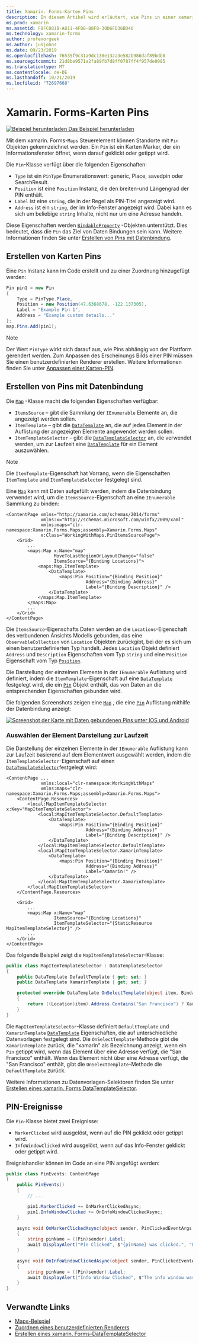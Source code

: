 ```yaml
---
title: Xamarin. Forms-Karten Pins
description: In diesem Artikel wird erläutert, wie Pins in einer xamarin. Forms-Karte erstellt werden.
ms.prod: xamarin
ms.assetid: F8FC081B-A811-4FBB-B8F8-30D6FD36BD40
ms.technology: xamarin-forms
author: profexorgeek
ms.author: jusjohns
ms.date: 09/23/2019
ms.openlocfilehash: 76535f9c31a9dc138e132a3e582b986daf89bdb0
ms.sourcegitcommit: 21d8be9571a2fa89fb7d8ff0787ff4f957de0985
ms.translationtype: MT
ms.contentlocale: de-DE
ms.lasthandoff: 10/21/2019
ms.locfileid: "72697668"
---
```

# <a name="xamarinforms-map-pins"></a>Xamarin. Forms-Karten Pins

[![Beispiel herunterladen](~/media/shared/download.png) Das Beispiel herunterladen](https://docs.microsoft.com/samples/xamarin/xamarin-forms-samples/workingwithmaps)

Mit dem xamarin. Forms-`Maps` Steuerelement können Standorte mit `Pin` Objekten gekennzeichnet werden. Ein `Pin` ist ein Karten Marker, der ein Informationsfenster öffnet, wenn darauf geklickt oder getippt wird.

Die `Pin`-Klasse verfügt über die folgenden Eigenschaften:

- `Type` ist ein `PinType` Enumerationswert: generic, Place, savedpin oder SearchResult.
- `Position` ist eine `Position` Instanz, die den breiten-und Längengrad der PIN enthält.
- `Label` ist eine `string`, die in der Regel als PIN-Titel angezeigt wird.
- `Address` ist ein `string`, der im Info-Fenster angezeigt wird. Dabei kann es sich um beliebige `string` Inhalte, nicht nur um eine Adresse handeln.

Diese Eigenschaften werden [`BindableProperty`](xref:Xamarin.Forms.BindableProperty) -Objekten unterstützt. Dies bedeutet, dass die `Pin` das Ziel von Daten Bindungen sein kann. Weitere Informationen finden Sie unter [Erstellen von Pins mit Datenbindung](#create-pins-with-data-binding).

## <a name="create-map-pins"></a>Erstellen von Karten Pins

Eine `Pin` Instanz kann im Code erstellt und zu einer Zuordnung hinzugefügt werden:

```csharp
Pin pin1 = new Pin
{
    Type = PinType.Place,
    Position = new Position(47.6368678, -122.137305),
    Label = "Example Pin 1",
    Address = "Example custom details..."
};
map.Pins.Add(pin1);
```

> [!NOTE]
> Der Wert `PinType` wirkt sich darauf aus, wie Pins abhängig von der Plattform gerendert werden. Zum Anpassen des Erscheinungs Bilds einer PIN müssen Sie einen benutzerdefinierten Renderer erstellen. Weitere Informationen finden Sie unter [Anpassen einer Karten-PIN](~/xamarin-forms/app-fundamentals/custom-renderer/map/customized-pin.md).

## <a name="create-pins-with-data-binding"></a>Erstellen von Pins mit Datenbindung

Die [`Map`](xref:Xamarin.Forms.Maps.Map) -Klasse macht die folgenden Eigenschaften verfügbar:

- `ItemsSource` – gibt die Sammlung der `IEnumerable` Elemente an, die angezeigt werden sollen.
- `ItemTemplate` – gibt die [`DataTemplate`](xref:Xamarin.Forms.DataTemplate) an, die auf jedes Element in der Auflistung der angezeigten Elemente angewendet werden sollen.
- `ItemTemplateSelector` – gibt die [`DataTemplateSelector`](xref:Xamarin.Forms.DataTemplateSelector) an, die verwendet werden, um zur Laufzeit eine [`DataTemplate`](xref:Xamarin.Forms.DataTemplate) für ein Element auszuwählen.

> [!NOTE]
> Die `ItemTemplate`-Eigenschaft hat Vorrang, wenn die Eigenschaften `ItemTemplate` und `ItemTemplateSelector` festgelegt sind.

Eine [`Map`](xref:Xamarin.Forms.Maps.Map) kann mit Daten aufgefüllt werden, indem die Datenbindung verwendet wird, um die `ItemsSource`-Eigenschaft an eine `IEnumerable` Sammlung zu binden:

```xaml
<ContentPage xmlns="http://xamarin.com/schemas/2014/forms"
             xmlns:x="http://schemas.microsoft.com/winfx/2009/xaml"
             xmlns:maps="clr-namespace:Xamarin.Forms.Maps;assembly=Xamarin.Forms.Maps"
             x:Class="WorkingWithMaps.PinItemsSourcePage">
    <Grid>
        ...
        <maps:Map x:Name="map"
                  MoveToLastRegionOnLayoutChange="false"
                  ItemsSource="{Binding Locations}">
            <maps:Map.ItemTemplate>
                <DataTemplate>
                    <maps:Pin Position="{Binding Position}"
                              Address="{Binding Address}"
                              Label="{Binding Description}" />
                </DataTemplate>
            </maps:Map.ItemTemplate>
        </maps:Map>
        ...
    </Grid>
</ContentPage>
```

Die `ItemsSource`-Eigenschafts Daten werden an die `Locations`-Eigenschaft des verbundenen Ansichts Modells gebunden, das eine `ObservableCollection` von `Location` Objekten zurückgibt, bei der es sich um einen benutzerdefinierten Typ handelt. Jedes `Location` Objekt definiert `Address` und `Description` Eigenschaften vom Typ `string` und eine `Position` Eigenschaft vom Typ [`Position`](xref:Xamarin.Forms.Maps.Position).

Die Darstellung der einzelnen Elemente in der `IEnumerable` Auflistung wird definiert, indem die `ItemTemplate`-Eigenschaft auf eine [`DataTemplate`](xref:Xamarin.Forms.DataTemplate) festgelegt wird, die ein [`Pin`](xref:Xamarin.Forms.Maps.Pin) Objekt enthält, das von Daten an die entsprechenden Eigenschaften gebunden wird.

Die folgenden Screenshots zeigen eine [`Map`](xref:Xamarin.Forms.Maps.Map) , die eine [`Pin`](xref:Xamarin.Forms.Maps.Pin) Auflistung mithilfe der Datenbindung anzeigt:

[![Screenshot der Karte mit Daten gebundenen Pins unter IOS und Android](map-images/pins-itemssource.png "Zuordnung mit Daten gebundenen Pins")](map-images/pins-itemssource-large.png#lightbox "Zuordnung mit Daten gebundenen Pins")

### <a name="choose-item-appearance-at-runtime"></a>Auswählen der Element Darstellung zur Laufzeit

Die Darstellung der einzelnen Elemente in der `IEnumerable` Auflistung kann zur Laufzeit basierend auf dem Elementwert ausgewählt werden, indem die `ItemTemplateSelector`-Eigenschaft auf einen [`DataTemplateSelector`](xref:Xamarin.Forms.DataTemplateSelector)festgelegt wird:

```xaml
<ContentPage ...
             xmlns:local="clr-namespace:WorkingWithMaps"
             xmlns:maps="clr-namespace:Xamarin.Forms.Maps;assembly=Xamarin.Forms.Maps">
    <ContentPage.Resources>
        <local:MapItemTemplateSelector x:Key="MapItemTemplateSelector">
            <local:MapItemTemplateSelector.DefaultTemplate>
                <DataTemplate>
                    <maps:Pin Position="{Binding Position}"
                              Address="{Binding Address}"
                              Label="{Binding Description}" />
                </DataTemplate>
            </local:MapItemTemplateSelector.DefaultTemplate>
            <local:MapItemTemplateSelector.XamarinTemplate>
                <DataTemplate>
                    <maps:Pin Position="{Binding Position}"
                              Address="{Binding Address}"
                              Label="Xamarin!" />
                </DataTemplate>
            </local:MapItemTemplateSelector.XamarinTemplate>    
        </local:MapItemTemplateSelector>
    </ContentPage.Resources>

    <Grid>
        ...
        <maps:Map x:Name="map"
                  ItemsSource="{Binding Locations}"
                  ItemTemplateSelector="{StaticResource MapItemTemplateSelector}" />
        ...
    </Grid>
</ContentPage>
```

Das folgende Beispiel zeigt die `MapItemTemplateSelector`-Klasse:

```csharp
public class MapItemTemplateSelector : DataTemplateSelector
{
    public DataTemplate DefaultTemplate { get; set; }
    public DataTemplate XamarinTemplate { get; set; }

    protected override DataTemplate OnSelectTemplate(object item, BindableObject container)
    {
        return ((Location)item).Address.Contains("San Francisco") ? XamarinTemplate : DefaultTemplate;
    }
}
```

Die `MapItemTemplateSelector`-Klasse definiert `DefaultTemplate` und `XamarinTemplate` [`DataTemplate`](xref:Xamarin.Forms.DataTemplate) Eigenschaften, die auf unterschiedliche Datenvorlagen festgelegt sind. Die `OnSelectTemplate`-Methode gibt die `XamarinTemplate` zurück, die "xamarin" als Bezeichnung anzeigt, wenn ein `Pin` getippt wird, wenn das Element über eine Adresse verfügt, die "San Francisco" enthält. Wenn das Element nicht über eine Adresse verfügt, die "San Francisco" enthält, gibt die `OnSelectTemplate`-Methode die `DefaultTemplate` zurück.

Weitere Informationen zu Datenvorlagen-Selektoren finden Sie unter [Erstellen eines xamarin. Forms DataTemplateSelector](~/xamarin-forms/app-fundamentals/templates/data-templates/selector.md).

## <a name="pin-events"></a>PIN-Ereignisse

Die `Pin`-Klasse bietet zwei Ereignisse:

- `MarkerClicked` wird ausgelöst, wenn auf die PIN geklickt oder getippt wird.
- `InfoWindowClicked` wird ausgelöst, wenn auf das Info-Fenster geklickt oder getippt wird.

Ereignishandler können im Code an eine PIN angefügt werden:

```csharp
public class PinEvents: ContentPage
{
    public PinEvents()
    {
        // ...

        pin1.MarkerClicked += OnMarkerClickedAsync;
        pin1.InfoWindowClicked += OnInfoWindowClickedAsync;
    }

    async void OnMarkerClickedAsync(object sender, PinClickedEventArgs e)
    {
        string pinName = ((Pin)sender).Label;
        await DisplayAlert("Pin Clicked", $"{pinName} was clicked.", "Ok");
    }

    async void OnInfoWindowClickedAsync(object sender, PinClickedEventArgs e)
    {
        string pinName = ((Pin)sender).Label;
        await DisplayAlert("Info Window Clicked", $"The info window was clicked for {pinName}.", "Ok");
    }
}
```

## <a name="related-links"></a>Verwandte Links

- [Maps-Beispiel](https://docs.microsoft.com/samples/xamarin/xamarin-forms-samples/workingwithmaps)
- [Zuordnen eines benutzerdefinierten Renderers](~/xamarin-forms/app-fundamentals/custom-renderer/map/index.md)
- [Erstellen eines xamarin. Forms-DataTemplateSelector](~/xamarin-forms/app-fundamentals/templates/data-templates/selector.md)
